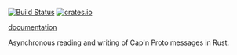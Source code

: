 [![Build Status](https://travis-ci.org/dwrensha/capnp-futures-rs.svg?branch=master)](https://travis-ci.org/dwrensha/capnp-futures-rs)
[![crates.io](http://meritbadge.herokuapp.com/capnp-futures)](https://crates.io/crates/capnp-futures)

[documentation](https://docs.capnproto-rust.org/capnp_futures/)

Asynchronous reading and writing of Cap'n Proto messages in Rust.